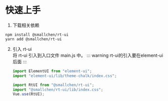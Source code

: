 # 快速上手

1. 下载相关依赖

```
npm install @smallchen/rt-ui
yarn add @smallchen/rt-ui
```

2. 引入 rt-ui</br>
   将 rt-ui 引入到入口文件 main.js 中。
   ::: warning
   rt-ui的引入要在element-ui后面
   :::

   ```js
   import ElementUI from "element-ui";
   import "element-ui/lib/theme-chalk/index.css";

   import RtUI from "@smallchen/rt-ui";
   import "@smallchen/rt-ui/lib/index.css";
   Vue.use(RtUI);
   ```
